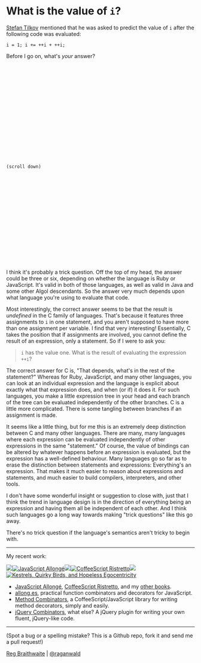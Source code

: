 # What is the value of `i`?

[Stefan Tilkov][st] mentioned that he was asked to predict the value of `i` after the following code was evaluated:

[st]: http://www.innoq.com/blog/st/

    i = 1; i += ++i + ++i;
    
Before I go on, what's *your* answer?  

```



















(scroll down)



















```

I think it's probably a trick question. Off the top of my head, the answer could be three or six, depending on whether the language is Ruby or JavaScript. It's valid in both of those languages, as well as valid in Java and some other Algol descendants. So the answer very much depends upon what language you're using to evaluate that code.

Most interestingly, the correct answer seems to be that the result is *undefined* in the C family of languages. That's because it features three assignments to `i` in one statement, and you aren't supposed to have more than one assignment per variable. I find that very interesting! Essentially, C takes the position that if assignments are involved, you cannot define the result of an expression, only a statement. So if I were to ask you:

> `i` has the value one. What is the result of evaluating the expression `++i`?

The correct answer for C is, "That depends, what's in the rest of the statement?" Whereas for Ruby, JavaScript, and many other languages, you can look at an individual expression and the language is explicit about exactly what that expression does, and when (or if) it does it. For such languages, you make a little expression tree in your head and each branch of the tree can be evaluated independently of the other branches. C is a little more complicated. There is some tangling between branches if an assignment is made.

It seems like a little thing, but for me this is an extremely deep distinction between C and many other languages. There are many, many languages where each expression can be evaluated independently of other expressions in the same "statement." Of course, the value of bindings can be altered by whatever happens before an expression is evaluated, but the expression has a well-defined behaviour. Many languages go so far as to erase the distinction between statements and expressions: Everything's an expression. That makes it much easier to reason about expressions and statements, and much easier to build compilers, interpreters, and other tools. 

I don't have some wonderful insight or suggestion to close with, just that I think the trend in language design is in the direction of everything being an expression and having them all be independent of each other. And I think such languages go a long way towards making "trick questions" like this go away.

There's no trick question if the language's semantics aren't tricky to begin with.

---

My recent work:

![](http://i.minus.com/iL337yTdgFj7.png)[![JavaScript Allongé](http://i.minus.com/iW2E1A8M5UWe6.jpeg)](http://leanpub.com/javascript-allonge "JavaScript Allongé")![](http://i.minus.com/iL337yTdgFj7.png)[![CoffeeScript Ristretto](http://i.minus.com/iMmGxzIZkHSLD.jpeg)](http://leanpub.com/coffeescript-ristretto "CoffeeScript Ristretto")![](http://i.minus.com/iL337yTdgFj7.png)[![Kestrels, Quirky Birds, and Hopeless Egocentricity](http://i.minus.com/ibw1f1ARQ4bhi1.jpeg)](http://leanpub.com/combinators "Kestrels, Quirky Birds, and Hopeless Egocentricity")

* [JavaScript Allongé](http://leanpub.com/javascript-allonge), [CoffeeScript Ristretto](http://leanpub.com/coffeescript-ristretto), and my [other books](http://leanpub.com/u/raganwald).
* [allong.es](https://github.com/raganwald/allong.es), practical function combinators and decorators for JavaScript.
* [Method Combinators](https://github.com/raganwald/method-combinators), a CoffeeScript/JavaScript library for writing method decorators, simply and easily.
* [jQuery Combinators](http://github.com/raganwald/jquery-combinators), what else? A jQuery plugin for writing your own fluent, jQuery-like code.  

---

(Spot a bug or a spelling mistake? This is a Github repo, fork it and send me a pull request!)

[Reg Braithwaite](http://braythwayt.com) | [@raganwald](http://twitter.com/raganwald)